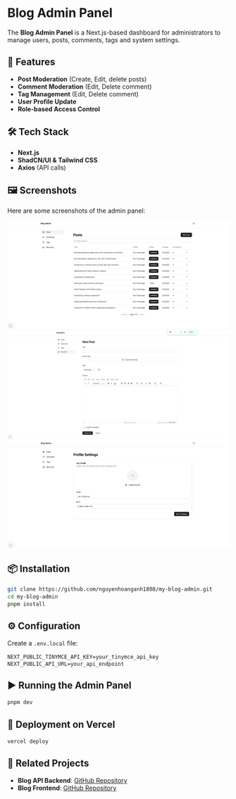 # Blog Admin Panel

The **Blog Admin Panel** is a Next.js-based dashboard for administrators to manage users, posts, comments, tags and system settings.

## 🚀 Features

- **Post Moderation** (Create, Edit, delete posts)
- **Comment Moderation** (Edit, Delete comment)
- **Tag Management** (Edit, Delete comment)
- **User Profile Update**
- **Role-based Access Control**

## 🛠 Tech Stack

- **Next.js**
- **ShadCN/UI & Tailwind CSS**
- **Axios** (API calls)

## 🖼 Screenshots

Here are some screenshots of the admin panel:

![Post Management](/assets/posts.png)
![Create Post](/assets/new-post.png)
![Profile](/assets/profile.png)

## 📦 Installation

```sh
git clone https://github.com/nguyenhoanganh1808/my-blog-admin.git
cd my-blog-admin
pnpm install
```

## ⚙️ Configuration

Create a `.env.local` file:

```env
NEXT_PUBLIC_TINYMCE_API_KEY=your_tinymce_api_key
NEXT_PUBLIC_API_URL=your_api_endpoint
```

## ▶️ Running the Admin Panel

```sh
pnpm dev
```

## 🚀 Deployment on Vercel

```sh
vercel deploy
```

## 🔗 Related Projects

- **Blog API Backend**: [GitHub Repository](https://github.com/nguyenhoanganh1808/blog-post-apis)
- **Blog Frontend**: [GitHub Repository](https://github.com/nguyenhoanganh1808/my-blog-frontend)
